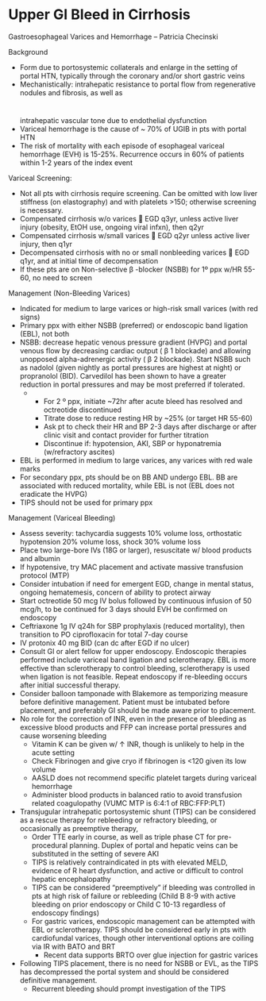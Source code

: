 # Upper GI Bleed in Cirrhosis
 
Gastroesophageal Varices and Hemorrhage – Patricia Checinski

Background

-   Form due to portosystemic collaterals and enlarge in the setting of
    portal HTN, typically through the coronary and/or short gastric
    veins
-   Mechanistically: intrahepatic resistance to portal flow from
    regenerative nodules and fibrosis, as well as
    #
    intrahepatic vascular tone due to endothelial dysfunction
-   Variceal hemorrhage is the cause of \~ 70% of UGIB in pts with
    portal HTN
-   The risk of mortality with each episode of esophageal variceal
    hemorrhage (EVH) is 15-25%. Recurrence occurs in 60% of patients
    within 1-2 years of the index event

Variceal Screening:

-   Not all pts with cirrhosis require screening. Can be omitted with
    low liver stiffness (on elastography) and with platelets >150;
    otherwise screening is necessary.
-   Compensated cirrhosis w/o varices
    
    EGD q3yr, unless active liver injury (obesity, EtOH use, ongoing
    viral infxn), then q2yr
-   Compensated cirrhosis w/small varices
    
    EGD q2yr unless active liver injury, then q1yr
-   Decompensated cirrhosis with no or small nonbleeding varices
    
    EGD q1yr, and at initial time of decompensation
-   If these pts are on Non-selective
    β
    -blocker (NSBB) for 1º ppx w/HR 55-60, no need to screen

Management (Non-Bleeding Varices)

-   Indicated for medium to large varices or high-risk small varices
    (with red signs)
-   Primary ppx with either NSBB (preferred) or endoscopic band ligation
    (EBL), not both
-   NSBB: decrease hepatic venous pressure gradient (HVPG) and portal
    venous flow by decreasing cardiac output (
    β
    1 blockade) and allowing unopposed alpha-adrenergic activity (
    β
    2 blockade). Start NSBB such as nadolol (given nightly as portal
    pressures are highest at night) or propranolol (BID). Carvedilol has
    been shown to have a greater reduction in portal pressures and may
    be most preferred if tolerated.
    -   -   For 2 º ppx, initiate \~72hr after acute bleed has resolved
            and octreotide discontinued
        -   Titrate dose to reduce resting HR by \~25% (or target HR
            55-60)
        -   Ask pt to check their HR and BP 2-3 days after discharge or
            after clinic visit and contact provider for further
            titration
        -   Discontinue if: hypotension, AKI, SBP or hyponatremia
            (w/refractory ascites)
-   EBL is performed in medium to large varices, any varices with red
    wale marks
-   For secondary ppx, pts should be on BB AND undergo EBL. BB are
    associated with reduced mortality, while EBL is not (EBL does not
    eradicate the HVPG)
-   TIPS should not be used for primary ppx

Management (Variceal Bleeding)

-   Assess severity: tachycardia suggests 10% volume loss, orthostatic
    hypotension 20% volume loss, shock 30% volume loss
-   Place two large-bore IVs (18G or larger), resuscitate w/ blood
    products and albumin
-   If hypotensive, try MAC placement and activate massive transfusion
    protocol (MTP)
-   Consider intubation if need for emergent EGD, change in mental
    status, ongoing hematemesis, concern of ability to protect airway
-   Start octreotide 50 mcg IV bolus followed by continuous infusion of
    50 mcg/h, to be continued for 3 days should EVH be confirmed on
    endoscopy
-   Ceftriaxone 1g IV q24h for SBP prophylaxis (reduced mortality), then
    transition to PO ciprofloxacin for total 7-day course
-   IV protonix 40 mg BID (can dc after EGD if no ulcer)
-   Consult GI or alert fellow for upper endoscopy. Endoscopic therapies
    performed include variceal band ligation and sclerotherapy. EBL is
    more effective than sclerotherapy to control bleeding, sclerotherapy
    is used when ligation is not feasible. Repeat endoscopy if
    re-bleeding occurs after initial successful therapy.
-   Consider balloon tamponade with Blakemore as temporizing measure
    before definitive management. Patient must be intubated before
    placement, and preferably GI should be made aware prior to
    placement.
-   No role for the correction of INR, even in the presence of bleeding
    as excessive blood products and FFP can increase portal pressures
    and cause worsening bleeding
    -   Vitamin K can be given w/
        ↑
        INR, though is unlikely to help in the acute setting
    -   Check Fibrinogen and give cryo if fibrinogen is \<120 given its
        low volume
    -   AASLD does not recommend specific platelet targets during
        variceal hemorrhage
    -   Administer blood products in balanced ratio to avoid transfusion
        related coagulopathy (VUMC MTP is 6:4:1 of RBC:FFP:PLT)
-   Transjugular intrahepatic portosystemic shunt (TIPS) can be
    considered as a rescue therapy for rebleeding or refractory
    bleeding, or occasionally as preemptive therapy,
    -   Order TTE early in course, as well as triple phase CT for
        pre-procedural planning. Duplex of portal and hepatic veins can
        be substituted in the setting of severe AKI
    -   TIPS is relatively contraindicated in pts with elevated MELD,
        evidence of R heart dysfunction, and active or difficult to
        control hepatic encephalopathy
    -   TIPS can be considered “preemptively” if bleeding was controlled
        in pts at high risk of failure or rebleeding (Child B 8-9 with
        active bleeding on prior endoscopy or Child C 10-13 regardless
        of endoscopy findings)
    -   For gastric varices, endoscopic management can be attempted with
        EBL or sclerotherapy. TIPS should be considered early in pts
        with cardiofundal varices, though other interventional options
        are coiling via IR with BATO and BRT
        -   Recent data supports BRTO over glue injection for gastric
            varices
-   Following TIPS placement, there is no need for NSBB or EVL, as the
    TIPS has decompressed the portal system and should be considered
    definitive management.
    -   Recurrent bleeding should prompt investigation of the TIPS
